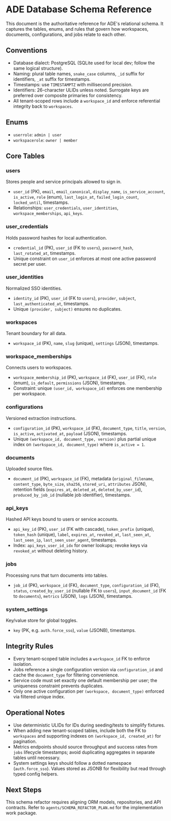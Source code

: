 # ADE Database Schema Reference

This document is the authoritative reference for ADE's relational schema. It captures the tables, enums, and rules that govern how workspaces, documents, configurations, and jobs relate to each other.

## Conventions
- Database dialect: PostgreSQL (SQLite used for local dev; follow the same logical structure).
- Naming: plural table names, `snake_case` columns, `_id` suffix for identifiers, `_at` suffix for timestamps.
- Timestamps: use `TIMESTAMPTZ` with millisecond precision.
- Identifiers: 26-character ULIDs unless noted. Surrogate keys are preferred over composite primaries for consistency.
- All tenant-scoped rows include a `workspace_id` and enforce referential integrity back to `workspaces`.

## Enums
- `userrole`: `admin | user`
- `workspacerole`: `owner | member`

## Core Tables

### users
Stores people and service principals allowed to sign in.
- `user_id` (PK), `email`, `email_canonical`, `display_name`, `is_service_account`, `is_active`, `role` (enum), `last_login_at`, `failed_login_count`, `locked_until`, timestamps.
- Relationships: `user_credentials`, `user_identities`, `workspace_memberships`, `api_keys`.

### user_credentials
Holds password hashes for local authentication.
- `credential_id` (PK), `user_id` (FK to `users`), `password_hash`, `last_rotated_at`, timestamps.
- Unique constraint on `user_id` enforces at most one active password secret per user.

### user_identities
Normalized SSO identities.
- `identity_id` (PK), `user_id` (FK to `users`), `provider`, `subject`, `last_authenticated_at`, timestamps.
- Unique `(provider, subject)` ensures no duplicates.

### workspaces
Tenant boundary for all data.
- `workspace_id` (PK), `name`, `slug` (unique), `settings` (JSON), timestamps.

### workspace_memberships
Connects users to workspaces.
- `workspace_membership_id` (PK), `workspace_id` (FK), `user_id` (FK), `role` (enum), `is_default`, `permissions` (JSON), timestamps.
- Constraint: unique `(user_id, workspace_id)` enforces one membership per workspace.

### configurations
Versioned extraction instructions.
- `configuration_id` (PK), `workspace_id` (FK), `document_type`, `title`, `version`, `is_active`, `activated_at`, `payload` (JSON), timestamps.
- Unique `(workspace_id, document_type, version)` plus partial unique index on `(workspace_id, document_type)` where `is_active = 1`.

### documents
Uploaded source files.
- `document_id` (PK), `workspace_id` (FK), metadata (`original_filename`, `content_type`, `byte_size`, `sha256`, `stored_uri`, `attributes` JSON), retention fields (`expires_at`, `deleted_at`, `deleted_by_user_id`), `produced_by_job_id` (nullable job identifier), timestamps.

### api_keys
Hashed API keys bound to users or service accounts.
- `api_key_id` (PK), `user_id` (FK with cascade), `token_prefix` (unique), `token_hash` (unique), `label`, `expires_at`, `revoked_at`, `last_seen_at`, `last_seen_ip`, `last_seen_user_agent`, timestamps.
- Index: `api_keys_user_id_idx` for owner lookups; revoke keys via `revoked_at` without deleting history.

### jobs
Processing runs that turn documents into tables.
- `job_id` (PK), `workspace_id` (FK), `document_type`, `configuration_id` (FK), `status`, `created_by_user_id` (nullable FK to `users`), `input_document_id` (FK to `documents`), `metrics` (JSON), `logs` (JSON), timestamps.

### system_settings
Key/value store for global toggles.
- `key` (PK, e.g. `auth.force_sso`), `value` (JSONB), timestamps.

## Integrity Rules
- Every tenant-scoped table includes a `workspace_id` FK to enforce isolation.
- Jobs reference a single configuration version via `configuration_id` and cache the `document_type` for filtering convenience.
- Service code must set exactly one default membership per user; the uniqueness constraint prevents duplicates.
- Only one active configuration per `(workspace, document_type)` enforced via filtered unique index.
## Operational Notes
- Use deterministic ULIDs for IDs during seeding/tests to simplify fixtures.
- When adding new tenant-scoped tables, include both the FK to `workspaces` and supporting indexes on `(workspace_id, created_at)` for pagination.
- Metrics endpoints should source throughput and success rates from `jobs` lifecycle timestamps; avoid duplicating aggregates in separate tables until necessary.
- System settings keys should follow a dotted namespace (`auth.force_sso`). Values stored as JSONB for flexibility but read through typed config helpers.

## Next Steps
This schema refactor requires aligning ORM models, repositories, and API contracts. Refer to `agents/SCHEMA_REFACTOR_PLAN.md` for the implementation work package.
